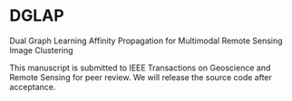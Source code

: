 # DGLAP

Dual Graph Learning Affinity Propagation for Multimodal Remote Sensing Image Clustering

This manuscript is submitted to IEEE Transactions on Geoscience and Remote Sensing for peer review. We will release the source code after acceptance.
